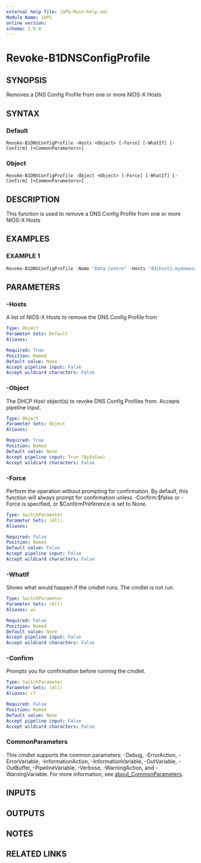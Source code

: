 ```yaml
---
external help file: ibPS-Main-help.xml
Module Name: ibPS
online version:
schema: 2.0.0
---
```


# Revoke-B1DNSConfigProfile

## SYNOPSIS
Removes a DNS Config Profile from one or more NIOS-X Hosts

## SYNTAX

### Default
```
Revoke-B1DNSConfigProfile -Hosts <Object> [-Force] [-WhatIf] [-Confirm] [<CommonParameters>]
```

### Object
```
Revoke-B1DNSConfigProfile -Object <Object> [-Force] [-WhatIf] [-Confirm] [<CommonParameters>]
```

## DESCRIPTION
This function is used to remove a DNS Config Profile from one or more NIOS-X Hosts

## EXAMPLES

### EXAMPLE 1
```powershell
Revoke-B1DNSConfigProfile -Name "Data Centre" -Hosts "ddihost1.mydomain.corp","ddihost2.mydomain.corp"
```

## PARAMETERS

### -Hosts
A list of NIOS-X Hosts to remove the DNS Config Profile from

```yaml
Type: Object
Parameter Sets: Default
Aliases:

Required: True
Position: Named
Default value: None
Accept pipeline input: False
Accept wildcard characters: False
```

### -Object
The DHCP Host object(s) to revoke DNS Config Profiles from.
Accepts pipeline input.

```yaml
Type: Object
Parameter Sets: Object
Aliases:

Required: True
Position: Named
Default value: None
Accept pipeline input: True (ByValue)
Accept wildcard characters: False
```

### -Force
Perform the operation without prompting for confirmation.
By default, this function will always prompt for confirmation unless -Confirm:$false or -Force is specified, or $ConfirmPreference is set to None.

```yaml
Type: SwitchParameter
Parameter Sets: (All)
Aliases:

Required: False
Position: Named
Default value: False
Accept pipeline input: False
Accept wildcard characters: False
```

### -WhatIf
Shows what would happen if the cmdlet runs.
The cmdlet is not run.

```yaml
Type: SwitchParameter
Parameter Sets: (All)
Aliases: wi

Required: False
Position: Named
Default value: None
Accept pipeline input: False
Accept wildcard characters: False
```

### -Confirm
Prompts you for confirmation before running the cmdlet.

```yaml
Type: SwitchParameter
Parameter Sets: (All)
Aliases: cf

Required: False
Position: Named
Default value: None
Accept pipeline input: False
Accept wildcard characters: False
```

### CommonParameters
This cmdlet supports the common parameters: -Debug, -ErrorAction, -ErrorVariable, -InformationAction, -InformationVariable, -OutVariable, -OutBuffer, -PipelineVariable, -Verbose, -WarningAction, and -WarningVariable. For more information, see [about_CommonParameters](http://go.microsoft.com/fwlink/?LinkID=113216).

## INPUTS

## OUTPUTS

## NOTES

## RELATED LINKS
